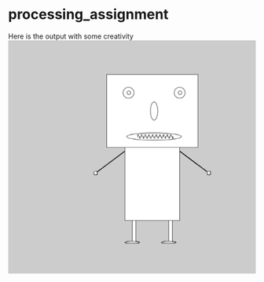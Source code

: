 # processing_assignment

Here is the output with some creativity
![alt text](https://github.com/suniljs6/processing_assignment/blob/main/Screenshot%202020-12-31%20at%203.59.18%20PM.png)
